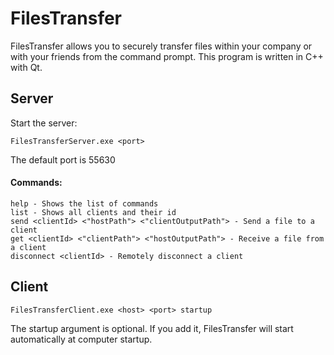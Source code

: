# FilesTransfer
FilesTransfer allows you to securely transfer files within your company or with your friends from the command prompt.
This program is written in C++ with Qt.

## Server
Start the server:

```
FilesTransferServer.exe <port>
```
The default port is 55630

#### Commands:
```
help - Shows the list of commands
list - Shows all clients and their id
send <clientId> <"hostPath"> <"clientOutputPath"> - Send a file to a client
get <clientId> <"clientPath"> <"hostOutputPath"> - Receive a file from a client
disconnect <clientId> - Remotely disconnect a client
```

## Client
```
FilesTransferClient.exe <host> <port> startup
```
The startup argument is optional. If you add it, FilesTransfer will start automatically at computer startup.